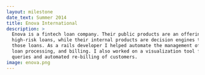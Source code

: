 ```yaml
---
layout: milestone
date_text: Summer 2014
title: Enova International
description: >
  Enova is a fintech loan company. Their public products are an offering of
  high-risk loans, while their internal products are decision engines to offer/not-offer
  those loans. As a rails developer I helped automate the management of customer reports,
  loan processing, and billing. I also worked on a visualization tool for SQL
  queries and automated re-billing of customers.
image: enova.png
---
```

